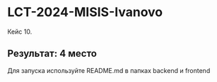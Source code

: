 # LCT-2024-MISIS-Ivanovo
Кейс 10. 

## Результат: 4 место

Для запуска используйте README.md в папках backend и frontend
